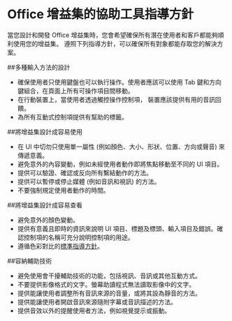 # Office 增益集的協助工具指導方針

當您設計和開發 Office 增益集時，您會希望確保所有潛在使用者和客戶都能夠順利使用您的增益集。 遵照下列指導方針，可以確保所有對象都能存取您的解決方案。

##多種輸入方法的設計

- 確保使用者只使用鍵盤也可以執行操作。使用者應該可以使用 Tab 鍵和方向鍵組合，在頁面上所有可操作項目間移動。
- 在行動裝置上，當使用者透過觸控操作控制項， 裝置應該提供有用的音訊回饋。
- 為所有互動式控制項提供有幫助的標籤。 

##將增益集設計成容易使用

- 在 UI 中切勿只使用單一屬性 (例如顏色、大小、形狀、位置、方向或聲音) 來傳遞意義。
- 避免意外的內容變動，例如未經使用者動作即將焦點移動至不同的 UI 項目。
- 提供可以驗證、確認或反向所有繫結動作的方法。
- 提供可以暫停或停止媒體 (例如音訊和視訊) 的方法。
- 不要強制規定使用者動作的時間。

##將增益集設計成容易查看

- 避免意外的顏色變動。
- 提供有意義且即時的資訊來說明 UI 項目、標題及標頭、輸入項目及錯誤。確認控制項的名稱可充分說明控制項的用途。
- 遵循色彩對比的[標準指導方針](http://www.w3.org/TR/UNDERSTANDING-WCAG20/visual-audio-contrast-contrast.html)。

##容納輔助技術

- 避免使用會干擾輔助技術的功能，包括視訊、音訊或其他互動方式。
- 不要提供影像格式的文字。螢幕助讀程式無法讀取影像中的文字。
- 提供能讓使用者調整所有音訊來源的音量，或將其設為靜音的方法。
- 提供能讓使用者開啟音訊來源隨附字幕或音訊描述的方法。
- 提供音效以外的提醒使用者方法，例如視覺提示或振動。


